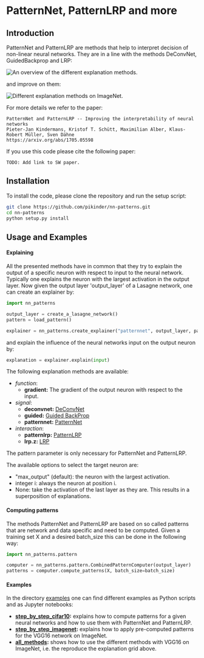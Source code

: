 # PatternNet, PatternLRP and more


## Introduction

PatternNet and PatternLRP are methods that help to interpret decision of non-linear neural networks.
They are in a line with the methods DeConvNet, GuidedBackprop and LRP:

![An overview of the different explanation methods.](https://raw.githubusercontent.com/pikinder/nn-patterns/master/images/fig2.png)

and improve on them:

![Different explanation methods on ImageNet.](https://raw.githubusercontent.com/pikinder/nn-patterns/master/images/fig5.png)

For more details we refer to the paper:

```
PatternNet and PatternLRP -- Improving the interpretability of neural networks
Pieter-Jan Kindermans, Kristof T. Schütt, Maximilian Alber, Klaus-Robert Müller, Sven Dähne
https://arxiv.org/abs/1705.05598
```

If you use this code please cite the following paper:
```
TODO: Add link to SW paper.
```


## Installation

To install the code, please clone the repository and run the setup script:

```bash
git clone https://github.com/pikinder/nn-patterns.git
cd nn-patterns
python setup.py install
```

## Usage and Examples

#### Explaining

All the presented methods have in common that they try to explain the output of a specific neuron with respect to input to the neural network.
Typically one explains the neuron with the largest activation in the output layer.
Now given the output layer 'output_layer' of a Lasagne network, one can create an explainer by:

```python
import nn_patterns

output_layer = create_a_lasagne_network()
pattern = load_pattern()

explainer = nn_patterns.create_explainer("patternnet", output_layer, pattern=pattern)
```

and explain the influence of the neural networks input on the output neuron by:

```python
explanation = explainer.explain(input)
```

The following explanation methods are available: 

* *function*:
  * **gradient:** The gradient of the output neuron with respect to the input.
* *signal*:
  * **deconvnet:** [DeConvNet](https://arxiv.org/abs/1311.2901)
  * **guided:** [Guided BackProp](https://arxiv.org/abs/1412.6806)
  * **patternnet:** [PatternNet](https://arxiv.org/abs/1705.05598)
* *interaction*:
  * **patternlrp:** [PatternLRP](https://arxiv.org/abs/1705.05598)
  * **lrp.z:** [LRP](http://journals.plos.org/plosone/article?id=10.1371/journal.pone.0130140)

The pattern parameter is only necessary for PatternNet and PatternLRP.

The available options to select the target neuron are:

* "max_output" (default): the neuron with the largest activation.
* integer i: always the neuron at position i.
* None: take the activation of the last layer as they are. This results in a superposition of explanations.


#### Computing patterns

The methods PatternNet and PatternLRP are based on so called patterns that are network and data specific and need to be computed.
Given a training set X and a desired batch_size this can be done in the following way:

```python
import nn_patterns.pattern

computer = nn_patterns.pattern.CombinedPatternComputer(output_layer)
patterns = computer.compute_patterns(X, batch_size=batch_size)
```

#### Examples

In the directory [examples](https://github.com/pikinder/nn-patterns/blob/master/examples/) one can find different examples as Python scripts and as Jupyter notebooks:

* **[step_by_step_cifar10]():** explains how to compute patterns for a given neural networks and how to use them with PatternNet and PatternLRP.
* **[step_by_step_imagenet](https://github.com/pikinder/nn-patterns/blob/master/examples/step_by_step_imagenet.ipynb):** explains how to apply pre-computed patterns for the VGG16 network on ImageNet.
* **[all_methods](https://github.com/pikinder/nn-patterns/blob/master/examples/all_methods.ipynb):** shows how to use the different methods with VGG16 on ImageNet, i.e. the reproduce the explanation grid above.
